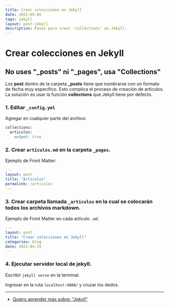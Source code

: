 ```yaml
---
title: Crear colecciones en Jekyll
date: 2021-05-05
tags: jekyll
layout: post-jekyll
description: Pasos para crear 'collections' en Jekyll.
---
```


# Crear colecciones en Jekyll

## No uses "_posts" ni "_pages", usa "Collections"

Los **post** dentro de la carpeta **_posts** tiene que nombrarse con un formato de fecha muy específico. Esto complica el proceso de creación de artículos. La solución es usar la función **collections** que Jekyll tiene por defecto.

### 1. Editar `_config.yml`

Agregar en cualquier parte del archivo:

````ruby
collections:
  articulos:
    output: true
````

### 2. Crear `articulos.md` en la carpeta `_pages`.

Ejemplo de Front Matter:

````yaml
---
layout: post
title: "Artículos"
permalink: /articulos
---
````

### 3. Crear carpeta llamada `_articulos` en la cual se colocarán todos los archivos markdown.

Ejemplo de Front Matter en cada artículo `.md`:

````yaml
---
layout: post
title: "Crear colecciones en Jekyll"
categories: blog
date: 2021-04-25
---
````

###  4. Ejecutar servidor local de jekyll.

Escribir `jekyll serve` en la terminal.

Ingresar en la ruta `localhost:4000/` y cruzar los dedos.

---

- [Quiero aprender más sobre: "Jekyll"](../00/jekyll)
